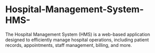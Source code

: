 # Hospital-Management-System-HMS-
The Hospital Management System (HMS) is a web-based application designed to efficiently manage hospital operations, including patient records, appointments, staff management, billing, and more.
